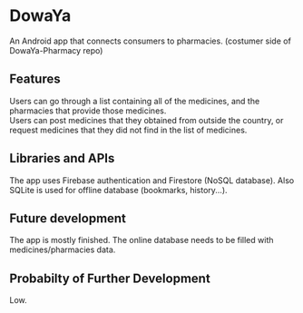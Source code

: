 # DowaYa
An Android app that connects consumers to pharmacies. (costumer side of DowaYa-Pharmacy repo)

## Features
Users can go through a list containing all of the medicines, and the pharmacies that provide those medicines.<br/>
Users can post medicines that they obtained from outside the country, or request medicines that they did not find in the list of medicines.<br/>

## Libraries and APIs
The app uses Firebase authentication and Firestore (NoSQL database). Also SQLite is used for offline database (bookmarks, history...).<br/>

## Future development
The app is mostly finished. The online database needs to be filled with medicines/pharmacies data.

## Probabilty of Further Development
Low.
